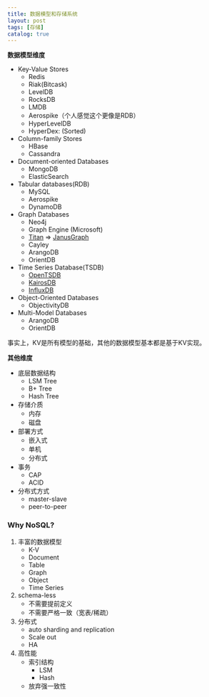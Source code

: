```yaml
---
title: 数据模型和存储系统
layout: post
tags: [存储]
catalog: true
---
```



**数据模型维度**

* Key-Value Stores
    * Redis
    * Riak(Bitcask)
    * LevelDB
    * RocksDB
    * LMDB
    * Aerospike（个人感觉这个更像是RDB）
    * HyperLevelDB
    * HyperDex: (Sorted)
* Column-family Stores
	* HBase
	* Cassandra
* Document-oriented Databases
    * MongoDB
    * ElasticSearch
* Tabular databases(RDB)
    * MySQL
    * Aerospike
    * DynamoDB
* Graph Databases
	* Neo4j
	* Graph Engine (Microsoft)
	* [Titan](titan.thinkaurelius.com) => [JanusGraph](http://janusgraph.org/)
	* Cayley
	* ArangoDB
	* OrientDB
* Time Series Database(TSDB)
	* [OpenTSDB](http://opentsdb.net/)
	* [KairosDB](http://kairosdb.github.io/)
	* [InfluxDB](https://github.com/influxdata/influxdb)
* Object-Oriented Databases
	* ObjectivityDB
* Multi-Model Databases
	* ArangoDB
	* OrientDB

事实上，KV是所有模型的基础，其他的数据模型基本都是基于KV实现。

**其他维度**

* 底层数据结构
	* LSM Tree
	* B+ Tree
	* Hash Tree
* 存储介质
	* 内存
	* 磁盘
* 部署方式
	* 嵌入式
	* 单机
	* 分布式
* 事务
	* CAP
	* ACID
* 分布式方式
	* master-slave
	* peer-to-peer


### Why NoSQL?

1. 丰富的数据模型
	* K-V
	* Document
	* Table
	* Graph
	* Object
	* Time Series
2. schema-less
	* 不需要提前定义
	* 不需要严格一致（宽表/稀疏）
3. 分布式
	* auto sharding and replication
	* Scale out
	* HA
4. 高性能
	* 索引结构
		* LSM 
		* Hash
	* 放弃强一致性




